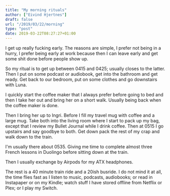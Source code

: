 ```yaml
---
title: "My morning rituals"
author: ["Eivind Hjertnes"]
draft: false
url: "/2019/03/22/morning"
type: "post"
date: 2019-03-22T08:27:27+01:00
---
```


I get up really fucking early. The reasons are simple, I prefer not
being in a hurry, I prefer being early at work because then I can leave
early and get some shit done before people show up.

So my ritual is to get up between 0415 and 0425; usually closes to the
latter. Then I put on some podcast or audiobook, get into the bathroom
and get ready. Get back to our bedroom, put on some clothes and go
downstairs with Luna.

I quickly start the coffee maker that I always prefer before going to
bed and then I take her out and bring her on a short walk. Usually being
back when the coffee maker is done.

Then I bring her up to Ingri. Before I fill my travel mug with coffee
and a large mug. Take both into the living room where I start to pack up
my bag, except that I review my Bullet Journal while I drink coffee.
Then at 0515 I go upstairs and say goodbye to both. Get down pack the
rest of my crap and walk down to the train.

I'm usually there about 0535. Giving me time to complete almost three
French lessons in Duolingo before sitting down at the train.

Then I usually exchange by Airpods for my ATX headphones.

The rest is a 40 minute train ride and a 20ish busride. I do not mind it
at all, the time flies fast as I listen to music, podcasts, audiobooks;
or read in Instapaper or on my Kindle; watch stuff I have stored offline
from Netflix or Plex; or I play my Switch.
